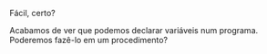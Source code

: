 Fácil, certo?

Acabamos de ver que podemos declarar variáveis num programa. Poderemos fazê-lo em um procedimento?
